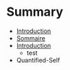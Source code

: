 # Summary

* [Introduction](README.md)
* [Sommaire](rapport/sommaire.md)
* [Introduction](rapport/introduction.md)
   * test
* Quantified-Self


